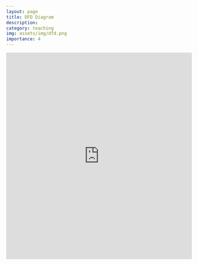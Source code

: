 ```yaml
---
layout: page
title: DFD Diagram
description:
category: teaching
img: assets/img/dfd.png
importance: 4
---
```


<div class="row justify-content-sm-center">
    <div style="display: flex; justify-content: center; align-items: center;">
    <iframe src="https://prezi.com/p/embed/7RkXwP33Lv2cUNksoqWq/" id="iframe_container" frameborder="0" webkitallowfullscreen="" mozallowfullscreen="" allowfullscreen="" allow="autoplay; fullscreen" height="560" width="996">
  </div>
</div>

## Key Take-Away

1. Student might have missed some classes.
2. Everything in the slides could be found anywhere on internet, or any book that is related to information system designing.
